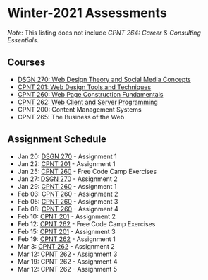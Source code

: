 # Winter-2021 Assessments
*Note*: This listing does not include _CPNT 264: Career & Consulting Essentials_.

## Courses
- [DSGN 270: Web Design Theory and Social Media Concepts](dsgn270)
- [CPNT 201: Web Design Tools and Techniques](cpnt201)
- [CPNT 260: Web Page Construction Fundamentals](cpnt260)
- [CPNT 262: Web Client and Server Programming](cpnt262)
- CPNT 200: Content Management Systems
- CPNT 265: The Business of the Web

## Assignment Schedule
- Jan 20: [DSGN 270](dsgn270) - Assignment 1
- Jan 22: [CPNT 201](cpnt201) - Assignment 1
- Jan 25: [CPNT 260](cpnt260) - Free Code Camp Exercises
- Jan 27: [DSGN 270](dsgn270) - Assignment 2
- Jan 29: [CPNT 260](cpnt260) - Assignment 1
- Feb 03: [CPNT 260](cpnt260) - Assignment 2
- Feb 05: [CPNT 260](cpnt260) - Assignment 3
- Feb 08: [CPNT 260](cpnt260) - Assignment 4
- Feb 10: [CPNT 201](cpnt201) - Assignment 2
- Feb 12: [CPNT 262](cpnt260) - Free Code Camp Exercises
- Feb 15: [CPNT 201](cpnt201) - Assignment 3
- Feb 19: [CPNT 262](cpnt262) - Assignment 1
- Mar 3: [CPNT 262](cpnt262) - Assignment 2
- Mar 12: CPNT 262 - Assignment 3
- Mar 19: CPNT 262 - Assignment 4
- Mar 12: CPNT 262 - Assignment 5
